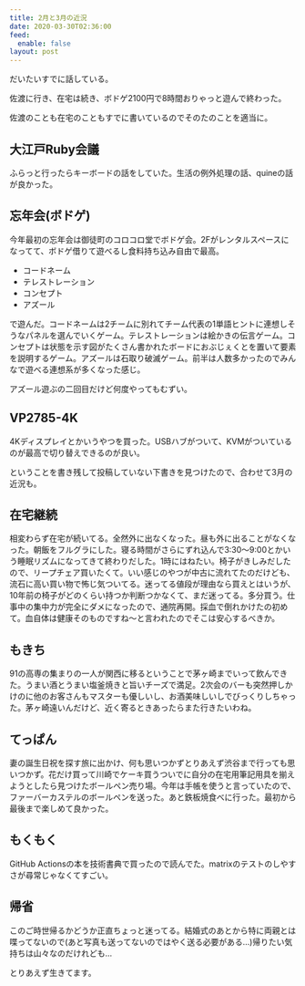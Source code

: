 ```yaml
---
title: 2月と3月の近況
date: 2020-03-30T02:36:00
feed:
  enable: false
layout: post
---
```


だいたいすでに話している。

佐渡に行き、在宅は続き、ボドゲ2100円で8時間おりゃっと遊んで終わった。

佐渡のことも在宅のこともすでに書いているのでそのたのことを適当に。

## 大江戸Ruby会議
ふらっと行ったらキーボードの話をしていた。生活の例外処理の話、quineの話が良かった。

## 忘年会(ボドゲ)
今年最初の忘年会は御徒町のコロコロ堂でボドゲ会。2Fがレンタルスペースになってて、ボドゲ借りて遊べるし食料持ち込み自由で最高。

- コードネーム
- テレストレーション
- コンセプト
- アズール

で遊んだ。コードネームは2チームに別れてチーム代表の1単語ヒントに連想しそうなパネルを選んでいくゲーム。テレストレーションは絵かきの伝言ゲーム。コンセプトは状態を示す図がたくさん書かれたボードにおぶじぇくとを置いて要素を説明するゲーム。アズールは石取り破滅ゲーム。前半は人数多かったのでみんなで遊べる連想系が多くなった感じ。

アズール遊ぶの二回目だけど何度やってもむずい。

## VP2785-4K

4Kディスプレイとかいうやつを買った。USBハブがついて、KVMがついているのが最高で切り替えできるのが良い。


ということを書き残して投稿していない下書きを見つけたので、合わせて3月の近況も。

## 在宅継続
相変わらず在宅が続いてる。全然外に出なくなった。昼も外に出ることがなくなった。朝飯をフルグラにした。寝る時間がさらにずれ込んで3:30～9:00とかいう睡眠リズムになってきて終わりだした。1時にはねたい。椅子がきしみだしたので、リープチェア買いたくて。いい感じのやつが中古に流れてたのだけども、流石に高い買い物で怖じ気ついてる。迷ってる値段が理由なら買えとはいうが、10年前の椅子がどのくらい持つか判断つかなくて、まだ迷ってる。多分買う。仕事中の集中力が完全にダメになったので、通院再開。採血で倒れかけたの初めて。血自体は健康そのものですね～と言われたのでそこは安心するべきか。

## もきち
91の高専の集まりの一人が関西に移るということで茅ヶ崎までいって飲んできた。うまい酒とうまい塩釜焼きと旨いチーズで満足。2次会のバーも突然押しかけのに他のお客さんもマスターも優しいし、お酒美味しいしでびっくりしちゃった。茅ヶ崎遠いんだけど、近く寄るときあったらまた行きたいわね。

## てっぱん
妻の誕生日祝を探す旅に出かけ、何も思いつかずとりあえず渋谷まで行っても思いつかず。花だけ買って川崎でケーキ買うついでに自分の在宅用筆記用具を揃えようとしたら見つけたボールペン売り場。今年は手帳を使うと言っていたので、ファーバーカステルのボールペンを送った。あと鉄板焼食べに行った。最初から最後まで楽しめて良かった。

## もくもく
GitHub Actionsの本を技術書典で買ったので読んでた。matrixのテストのしやすさが尋常じゃなくてすごい。

## 帰省
このご時世帰るかどうか正直ちょっと迷ってる。結婚式のあとから特に両親とは喋ってないので(あと写真も送ってないのではやく送る必要がある…)帰りたい気持ちは山々なのだけれども…

とりあえず生きてます。
